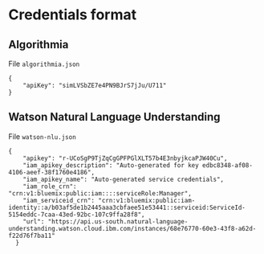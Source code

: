 # Credentials format

## Algorithmia

File `algorithmia.json`

```
{
    "apiKey": "simLVSbZE7e4PN9BJrS7jJu/U711"
}
```
## Watson Natural Language Understanding

File `watson-nlu.json`

```
{
    "apikey": "r-UCoSgP9TjZqCgGPFPGlXLT57b4E3nbyjkcaPJW40Cu",
    "iam_apikey_description": "Auto-generated for key edbc8348-af08-4106-aeef-38f1760e4186",
    "iam_apikey_name": "Auto-generated service credentials",
    "iam_role_crn": "crn:v1:bluemix:public:iam::::serviceRole:Manager",
    "iam_serviceid_crn": "crn:v1:bluemix:public:iam-identity::a/b03af5de1b2445aaa3cbfaee51e53441::serviceid:ServiceId-5154eddc-7caa-43ed-92bc-107c9ffa28f8",
    "url": "https://api.us-south.natural-language-understanding.watson.cloud.ibm.com/instances/68e76770-60e3-43f8-a62d-f22d76f7ba11"
  }
```